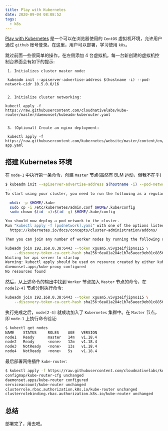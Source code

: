 ```yaml
---
title: Play with Kubernetes
date: 2020-09-04 08:08:52
tags:
  - k8s
---
```


[Play with Kubernetes](http://labs.play-with-k8s.com/) 是一个可以在浏览器使用的 `CentOS` 虚拟机环境，允许用户通过 `github` 账号登录。在这里，用户可以部署，学习使用 `k8s`。

跳过前面一些很简单的操作。在左侧添加 4 台虚拟机。每一台新创建的虚拟机控制台界面会有如下的提示:

``` text
 1. Initializes cluster master node:

 kubeadm init --apiserver-advertise-address $(hostname -i) --pod-network-cidr 10.5.0.0/16


 2. Initialize cluster networking:

kubectl apply -f https://raw.githubusercontent.com/cloudnativelabs/kube-router/master/daemonset/kubeadm-kuberouter.yaml


 3. (Optional) Create an nginx deployment:

 kubectl apply -f https://raw.githubusercontent.com/kubernetes/website/master/content/en/examples/application/nginx-app.yaml
```

## 搭建 Kubernetes 环境

在 `node-1` 中执行第一条命令，创建 `Master` 节点(虽然有 BLM 运动，但我不在乎)

``` bash
$ kubeadm init --apiserver-advertise-address $(hostname -i) --pod-network-cidr 10.5.0.0/16
...
To start using your cluster, you need to run the following as a regular user:

  mkdir -p $HOME/.kube
  sudo cp -i /etc/kubernetes/admin.conf $HOME/.kube/config
  sudo chown $(id -u):$(id -g) $HOME/.kube/config

You should now deploy a pod network to the cluster.
Run "kubectl apply -f [podnetwork].yaml" with one of the options listed at:
  https://kubernetes.io/docs/concepts/cluster-administration/addons/

Then you can join any number of worker nodes by running the following on each as root:

kubeadm join 192.168.0.38:6443 --token xguam5.v5vgzeifjipno115 \
    --discovery-token-ca-cert-hash sha256:6ea81a284c1b7a5aeec9eb01c8856602f1f3e6f2edd5593816c27224bbccb960
Waiting for api server to startup
Warning: kubectl apply should be used on resource created by either kubectl create --save-config or kubectl apply
daemonset.apps/kube-proxy configured
No resources found
```

然后，从上述命令的输出中找到 `Worker` 节点加入 `Master` 节点的命令，在 `node[2-4]` 节点分别执行命令:

``` bash
kubeadm join 192.168.0.38:6443 --token xguam5.v5vgzeifjipno115 \
    --discovery-token-ca-cert-hash sha256:6ea81a284c1b7a5aeec9eb01c8856602f1f3e6f2edd5593816c27224bbccb960
```

执行完成之后，`node[2-4]` 就成功加入了 `Kubernetes` 集群中。在 `Master` 节点，即 `node-1` 上执行命令验证:

``` bash
$ kubectl get nodes
NAME    STATUS     ROLES    AGE   VERSION
node1   Ready      master   14m   v1.18.4
node2   Ready      <none>   12m   v1.18.4
node3   NotReady   <none>   13s   v1.18.4
node4   NotReady   <none>   5s    v1.18.4
```

最后部署网络插件 `kube-router`:

``` bash
$ kubectl apply -f https://raw.githubusercontent.com/cloudnativelabs/kube-router/master/daemonset/kubeadm-kuberouter.yaml
configmap/kube-router-cfg unchanged
daemonset.apps/kube-router configured
serviceaccount/kube-router unchanged
clusterrole.rbac.authorization.k8s.io/kube-router unchanged
clusterrolebinding.rbac.authorization.k8s.io/kube-router unchanged
```

## 总结

部署完了，用去吧。
